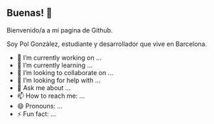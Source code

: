## Buenas! 👋


Bienvenido/a a mi pagina de Github.

Soy Pol Gonzàlez, estudiante y desarrollador que vive en Barcelona.

 

- 🔭 I’m currently working on ...
- 🌱 I’m currently learning ...
- 👯 I’m looking to collaborate on ...
- 🤔 I’m looking for help with ...
- 💬 Ask me about ...
- 📫 How to reach me: ...
- 😄 Pronouns: ...
- ⚡ Fun fact: ...